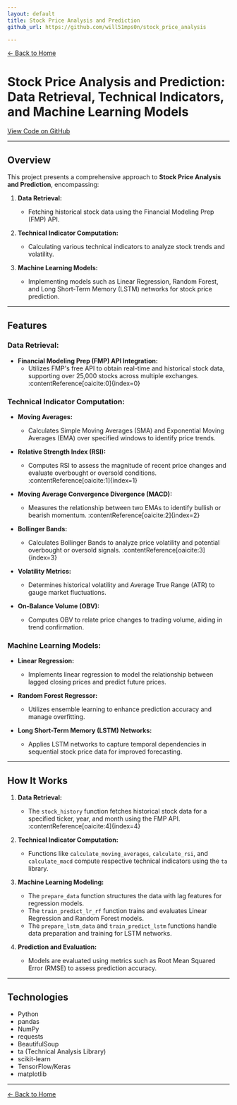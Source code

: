 ```yaml
---
layout: default
title: Stock Price Analysis and Prediction
github_url: https://github.com/will51mps0n/stock_price_analysis

---
```


[← Back to Home](../index.html)

# Stock Price Analysis and Prediction: Data Retrieval, Technical Indicators, and Machine Learning Models  
[View Code on GitHub](https://github.com/will51mps0n/stock_price_analysis)

---

## Overview

This project presents a comprehensive approach to **Stock Price Analysis and Prediction**, encompassing:

1. **Data Retrieval:**  
   - Fetching historical stock data using the Financial Modeling Prep (FMP) API.
   
2. **Technical Indicator Computation:**  
   - Calculating various technical indicators to analyze stock trends and volatility.
   
3. **Machine Learning Models:**  
   - Implementing models such as Linear Regression, Random Forest, and Long Short-Term Memory (LSTM) networks for stock price prediction.

---

## Features

### Data Retrieval:
- **Financial Modeling Prep (FMP) API Integration:**
  - Utilizes FMP's free API to obtain real-time and historical stock data, supporting over 25,000 stocks across multiple exchanges. :contentReference[oaicite:0]{index=0}

### Technical Indicator Computation:
- **Moving Averages:**
  - Calculates Simple Moving Averages (SMA) and Exponential Moving Averages (EMA) over specified windows to identify price trends.
  
- **Relative Strength Index (RSI):**
  - Computes RSI to assess the magnitude of recent price changes and evaluate overbought or oversold conditions. :contentReference[oaicite:1]{index=1}

- **Moving Average Convergence Divergence (MACD):**
  - Measures the relationship between two EMAs to identify bullish or bearish momentum. :contentReference[oaicite:2]{index=2}

- **Bollinger Bands:**
  - Calculates Bollinger Bands to analyze price volatility and potential overbought or oversold signals. :contentReference[oaicite:3]{index=3}

- **Volatility Metrics:**
  - Determines historical volatility and Average True Range (ATR) to gauge market fluctuations.

- **On-Balance Volume (OBV):**
  - Computes OBV to relate price changes to trading volume, aiding in trend confirmation.

### Machine Learning Models:
- **Linear Regression:**
  - Implements linear regression to model the relationship between lagged closing prices and predict future prices.

- **Random Forest Regressor:**
  - Utilizes ensemble learning to enhance prediction accuracy and manage overfitting.

- **Long Short-Term Memory (LSTM) Networks:**
  - Applies LSTM networks to capture temporal dependencies in sequential stock price data for improved forecasting.

---

## How It Works

1. **Data Retrieval:**
   - The `stock_history` function fetches historical stock data for a specified ticker, year, and month using the FMP API. :contentReference[oaicite:4]{index=4}

2. **Technical Indicator Computation:**
   - Functions like `calculate_moving_averages`, `calculate_rsi`, and `calculate_macd` compute respective technical indicators using the `ta` library.

3. **Machine Learning Modeling:**
   - The `prepare_data` function structures the data with lag features for regression models.
   - The `train_predict_lr_rf` function trains and evaluates Linear Regression and Random Forest models.
   - The `prepare_lstm_data` and `train_predict_lstm` functions handle data preparation and training for LSTM networks.

4. **Prediction and Evaluation:**
   - Models are evaluated using metrics such as Root Mean Squared Error (RMSE) to assess prediction accuracy.

---

## Technologies
- Python
- pandas
- NumPy
- requests
- BeautifulSoup
- ta (Technical Analysis Library)
- scikit-learn
- TensorFlow/Keras
- matplotlib

---

[← Back to Home](../index.html)
